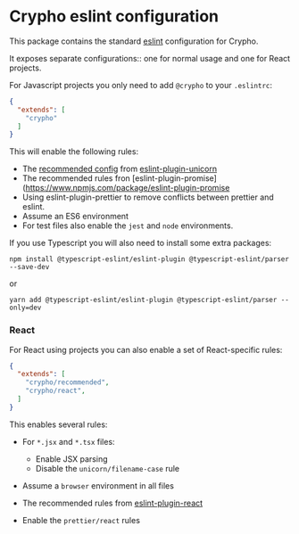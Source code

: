 # Crypho eslint configuration

This package contains the standard [eslint](https://eslint.org) configuration for Crypho.

It exposes separate configurations:: one for normal usage and one for React projects.


For Javascript projects you only need to add `@crypho` to your
`.eslintrc`:

```json
{
  "extends": [
    "crypho"
  ]
}
```

This will enable the following rules:

* The [recommended config](https://github.com/sindresorhus/eslint-plugin-unicorn/blob/master/index.js) from [eslint-plugin-unicorn](https://github.com/sindresorhus/eslint-plugin-unicorn)
* The recommended rules fron [eslint-plugin-promise](https://www.npmjs.com/package/eslint-plugin-promise
* Using eslint-plugin-prettier to remove conflicts between prettier and eslint.
* Assume an ES6 environment
* For test files also enable the `jest` and `node` environments.

If you use Typescript you will also need to install some extra packages:

```shell
npm install @typescript-eslint/eslint-plugin @typescript-eslint/parser --save-dev
```

or

```shell
yarn add @typescript-eslint/eslint-plugin @typescript-eslint/parser --only=dev
```

### React

For React using projects you can also enable a set of React-specific rules:

```json
{
  "extends": [
    "crypho/recommended",
    "crypho/react",
  ]
}
```

This enables several rules:

* For `*.jsx` and `*.tsx` files:

  * Enable JSX parsing
  * Disable the `unicorn/filename-case` rule

* Assume a `browser` environment in all files
* The recommended rules from [eslint-plugin-react](https://www.npmjs.com/package/eslint-plugin-react)
* Enable the `prettier/react` rules
